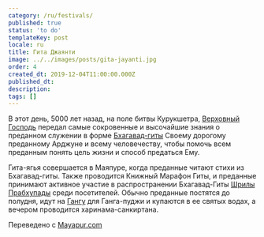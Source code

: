 ```yaml
---
category: /ru/festivals/
published: true
status: 'to do'
templateKey: post
locale: ru
title: Гита Джаянти
image: ../../images/posts/gita-jayanti.jpg
order: 4
created_dt: 2019-12-04T11:00:00.000Z
published_dt:
description:
tags: []
---
```


В этот день, 5000 лет назад, на поле битвы Курукшетра, [Верховный Господь](/ru/krishna) передал самые сокровенные и высочайшие знания о преданном служении в форме [Бхагавад-гиты](/ru/bhagavad-gita) Своему дорогому преданному Арджуне и всему человечеству, чтобы помочь всем преданным понять цель жизни и способ предаться Ему.

Гита-ягья совершается в Маяпуре, когда преданные читают стихи из Бхагавад-гиты. Также проводится Книжный Марафон Гиты, и преданные принимают активное участие в распространении Бхагавад-Гиты [Шрилы Прабхупады](/ru/srila-prabhupada) среди посетителей. Обычно преданные постятся до полудня, идут на [Гангу](/ru/ganga) для Ганга-пуджи и купаются в ее святых водах, а вечером проводится харинама-санкиртана.

Переведено с [Mayapur.com](http://mayapur.com)
